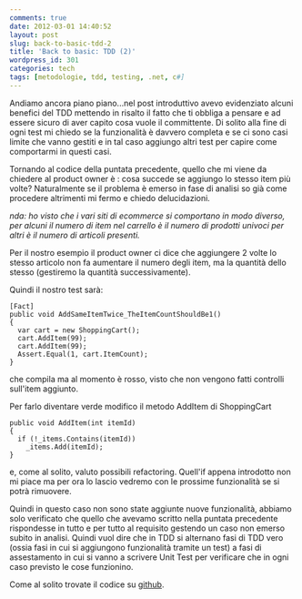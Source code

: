 ```yaml
---
comments: true
date: 2012-03-01 14:40:52
layout: post
slug: back-to-basic-tdd-2
title: 'Back to basic: TDD (2)'
wordpress_id: 301
categories: tech
tags: [metodologie, tdd, testing, .net, c#]
---
```


Andiamo ancora piano piano...nel post introduttivo avevo evidenziato alcuni benefici del TDD mettendo in risalto il fatto che ti obbliga a pensare e ad essere sicuro di aver capito cosa vuole il committente. Di solito alla fine di ogni test mi chiedo se la funzionalità è davvero completa e se ci sono casi limite che vanno gestiti e in tal caso aggiungo altri test per capire come comportarmi in questi casi.

Tornando al codice della puntata precedente, quello che mi viene da chiedere al product owner è : cosa succede se aggiungo lo stesso item più volte? Naturalmente se il problema è emerso in fase di analisi so già come procedere altrimenti mi fermo e chiedo delucidazioni.

_nda: ho visto che i vari siti di ecommerce si comportano in modo diverso, per alcuni il numero di item nel carrello è il numero di prodotti univoci per altri è il numero di articoli presenti._



Per il nostro esempio il product owner ci dice che aggiungere 2 volte lo stesso articolo non fa aumentare il numero degli item, ma la quantità dello stesso (gestiremo la quantità successivamente).

Quindi il nostro test sarà:

    [Fact]
    public void AddSameItemTwice_TheItemCountShouldBe1()
    {
      var cart = new ShoppingCart();
      cart.AddItem(99);
      cart.AddItem(99);
      Assert.Equal(1, cart.ItemCount);
    }
che compila ma al momento è rosso, visto che non vengono fatti controlli sull'item aggiunto.

Per farlo diventare verde modifico il metodo AddItem di ShoppingCart


    public void AddItem(int itemId)
    {
      if (!_items.Contains(itemId))
        _items.Add(itemId);
    }


e, come al solito, valuto possibili refactoring. Quell'if appena introdotto non mi piace ma per ora lo lascio vedremo con le prossime funzionalità se si potrà rimuovere.

Quindi in questo caso non sono state aggiunte nuove funzionalità, abbiamo solo verificato che quello che avevamo scritto nella puntata precedente rispondesse in tutto e per tutto al requisito gestendo un caso non emerso subito in analisi. Quindi vuol dire che in TDD si alternano fasi di TDD vero (ossia fasi in cui si aggiungono funzionalità tramite un test) a fasi di assestamento in cui si vanno a scrivere Unit Test per verificare che in ogni caso previsto le cose funzionino.

Come al solito trovate il codice su [github](https://github.com/emadb/TddSerie/).
